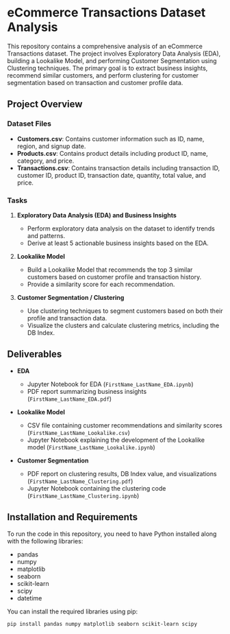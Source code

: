 # eCommerce Transactions Dataset Analysis

This repository contains a comprehensive analysis of an eCommerce Transactions dataset. The project involves Exploratory Data Analysis (EDA), building a Lookalike Model, and performing Customer Segmentation using Clustering techniques. The primary goal is to extract business insights, recommend similar customers, and perform clustering for customer segmentation based on transaction and customer profile data.

## Project Overview

### Dataset Files

- **Customers.csv**: Contains customer information such as ID, name, region, and signup date.
- **Products.csv**: Contains product details including product ID, name, category, and price.
- **Transactions.csv**: Contains transaction details including transaction ID, customer ID, product ID, transaction date, quantity, total value, and price.

### Tasks

1. **Exploratory Data Analysis (EDA) and Business Insights**  
   - Perform exploratory data analysis on the dataset to identify trends and patterns.
   - Derive at least 5 actionable business insights based on the EDA.

2. **Lookalike Model**  
   - Build a Lookalike Model that recommends the top 3 similar customers based on customer profile and transaction history.
   - Provide a similarity score for each recommendation.

3. **Customer Segmentation / Clustering**  
   - Use clustering techniques to segment customers based on both their profile and transaction data.
   - Visualize the clusters and calculate clustering metrics, including the DB Index.

## Deliverables

- **EDA**  
  - Jupyter Notebook for EDA (`FirstName_LastName_EDA.ipynb`)
  - PDF report summarizing business insights (`FirstName_LastName_EDA.pdf`)
  
- **Lookalike Model**  
  - CSV file containing customer recommendations and similarity scores (`FirstName_LastName_Lookalike.csv`)
  - Jupyter Notebook explaining the development of the Lookalike model (`FirstName_LastName_Lookalike.ipynb`)
  
- **Customer Segmentation**  
  - PDF report on clustering results, DB Index value, and visualizations (`FirstName_LastName_Clustering.pdf`)
  - Jupyter Notebook containing the clustering code (`FirstName_LastName_Clustering.ipynb`)

## Installation and Requirements

To run the code in this repository, you need to have Python installed along with the following libraries:

- pandas
- numpy
- matplotlib
- seaborn
- scikit-learn
- scipy
- datetime

You can install the required libraries using pip:

```bash
pip install pandas numpy matplotlib seaborn scikit-learn scipy
